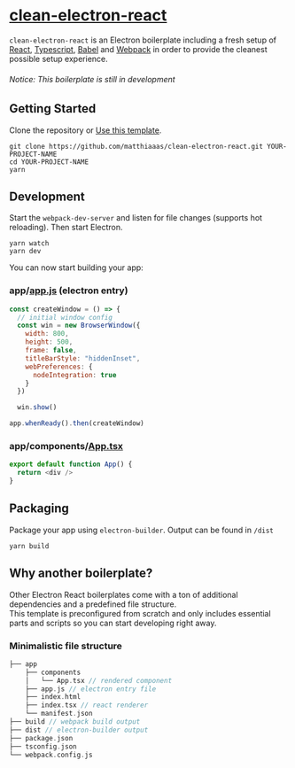 # [clean-electron-react](https://github.com/matthiaaas/clean-electron-react)

`clean-electron-react` is an Electron boilerplate including a fresh setup of [React](https://github.com/facebook/react), [Typescript](https://github.com/microsoft/typescript), [Babel](https://github.com/babel/babel) and [Webpack](https://github.com/webpack/webpack) in order to provide the cleanest possible setup experience.

###### Notice: This boilerplate is still in development

## Getting Started

Clone the repository or [Use this template](https://github.com/matthiaaas/clean-electron-react/generate).

```
git clone https://github.com/matthiaaas/clean-electron-react.git YOUR-PROJECT-NAME
cd YOUR-PROJECT-NAME
yarn
```

## Development

Start the `webpack-dev-server` and listen for file changes (supports hot reloading). Then start Electron.

```
yarn watch
yarn dev
```

You can now start building your app:

### app/[app.js](https://github.com/matthiaaas/clean-electron-react/tree/main/app/app.js) (electron entry)

```js
const createWindow = () => {
  // initial window config
  const win = new BrowserWindow({
    width: 800,
    height: 500,
    frame: false,
    titleBarStyle: "hiddenInset",
    webPreferences: {
      nodeIntegration: true
    }
  })

  win.show()

app.whenReady().then(createWindow)
```

### app/components/[App.tsx](https://github.com/matthiaaas/clean-electron-react/tree/main/app/components/App.tsx)

```js
export default function App() {
  return <div />
}
```

## Packaging

Package your app using `electron-builder`. Output can be found in `/dist`

```
yarn build
```

## Why another boilerplate?

Other Electron React boilerplates come with a ton of additional dependencies and a predefined file structure.</br>
This template is preconfigured from scratch and only includes essential parts and scripts so you can start developing right away.

### Minimalistic file structure

```c
├── app
    ├── components
    │   └── App.tsx // rendered component
    ├── app.js // electron entry file
    ├── index.html
    ├── index.tsx // react renderer
    └── manifest.json
├── build // webpack build output
├── dist // electron-builder output
├── package.json
├── tsconfig.json
└── webpack.config.js
```
